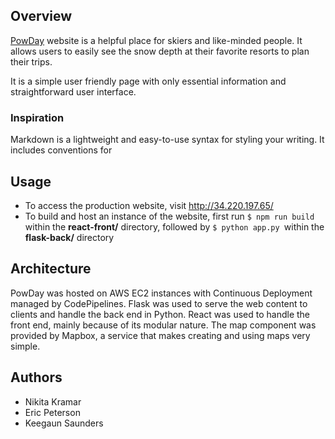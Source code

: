 ## Overview

[PowDay](http://34.220.197.65/) website is a helpful place for skiers and like-minded people. It allows users to easily see the snow depth at their favorite resorts to plan their trips. 

It is a simple user friendly page with only essential information and straightforward user interface.

### Inspiration

Markdown is a lightweight and easy-to-use syntax for styling your writing. It includes conventions for

## Usage
- To access the production website, visit http://34.220.197.65/
- To build and host an instance of the website, first run
```$ npm run build ```within the **react-front/** directory, followed by
```$ python app.py ```within the **flask-back/** directory
 
## Architecture

PowDay was hosted on AWS EC2 instances with Continuous Deployment managed by CodePipelines. Flask was used to serve the web content to clients and handle the back end in Python. React was used to handle the front end, mainly because of its modular nature. The map component was provided by Mapbox, a service that makes creating and using maps very simple.

## Authors

- Nikita Kramar
- Eric Peterson
- Keegaun Saunders
